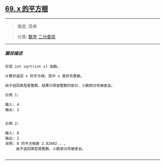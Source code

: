 ## [69. x 的平方根](https://leetcode-cn.com/problems/sqrtx/)

---

> 难度: 简单

> 分类:  [数学](https://leetcode-cn.com/tag/math/)  [二分查找](https://leetcode-cn.com/tag/binary-search/) 

---

##### 题目描述

```
实现 int sqrt(int x) 函数。

计算并返回 x 的平方根，其中 x 是非负整数。

由于返回类型是整数，结果只保留整数的部分，小数部分将被舍去。

示例 1:

输入: 4
输出: 2


示例 2:

输入: 8
输出: 2
说明: 8 的平方根是 2.82842..., 
     由于返回类型是整数，小数部分将被舍去。


```

---

